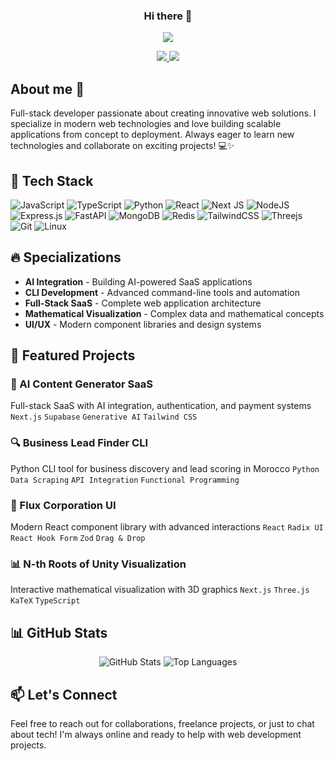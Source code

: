<h3 align="center"> Hi there 👋</h3>
<p align="center">
 <img src="https://komarev.com/ghpvc/?username=khabzo&label=Profile%20views&color=0e75b6&style=flat)">
</p>
<p align="center">
<a href="https://www.patreon.com/khabzox">
 <img src="https://img.shields.io/badge/Patreon-F96854?style=for-the-badge&logo=patreon&logoColor=white" />
</a>
<a href="https://www.buymeacoffee.com/khabzox">
 <img src="https://img.shields.io/badge/Buy%20Me%20a%20Coffee-ffdd00?style=for-the-badge&logo=buy-me-a-coffee&logoColor=black" />
</a>
</p>

## About me :dizzy:
Full-stack developer passionate about creating innovative web solutions. I specialize in modern web technologies and love building scalable applications from concept to deployment. Always eager to learn new technologies and collaborate on exciting projects! 💻✨

## 🚀 Tech Stack

![JavaScript](https://img.shields.io/badge/javascript-%23323330.svg?style=for-the-badge&logo=javascript&logoColor=%23F7DF1E)
![TypeScript](https://img.shields.io/badge/typescript-%23007ACC.svg?style=for-the-badge&logo=typescript&logoColor=white)
![Python](https://img.shields.io/badge/python-3670A0?style=for-the-badge&logo=python&logoColor=ffdd54)
![React](https://img.shields.io/badge/react-%2320232a.svg?style=for-the-badge&logo=react&logoColor=%2361DAFB)
![Next JS](https://img.shields.io/badge/Next-black?style=for-the-badge&logo=next.js&logoColor=white)
![NodeJS](https://img.shields.io/badge/node.js-6DA55F?style=for-the-badge&logo=node.js&logoColor=white)
![Express.js](https://img.shields.io/badge/express.js-%23404d59.svg?style=for-the-badge&logo=express&logoColor=%2361DAFB)
![FastAPI](https://img.shields.io/badge/FastAPI-005571?style=for-the-badge&logo=fastapi)
![MongoDB](https://img.shields.io/badge/MongoDB-%234ea94b.svg?style=for-the-badge&logo=mongodb&logoColor=white)
![Redis](https://img.shields.io/badge/redis-%23DD0031.svg?style=for-the-badge&logo=redis&logoColor=white)
![TailwindCSS](https://img.shields.io/badge/tailwindcss-%2338B2AC.svg?style=for-the-badge&logo=tailwind-css&logoColor=white)
![Threejs](https://img.shields.io/badge/threejs-black?style=for-the-badge&logo=three.js&logoColor=white)
![Git](https://img.shields.io/badge/git-%23F05033.svg?style=for-the-badge&logo=git&logoColor=white)
![Linux](https://img.shields.io/badge/Linux-FCC624?style=for-the-badge&logo=linux&logoColor=black)

## 🔥 Specializations
- **AI Integration** - Building AI-powered SaaS applications
- **CLI Development** - Advanced command-line tools and automation
- **Full-Stack SaaS** - Complete web application architecture
- **Mathematical Visualization** - Complex data and mathematical concepts
- **UI/UX** - Modern component libraries and design systems

## 🚀 Featured Projects

### 🤖 AI Content Generator SaaS
Full-stack SaaS with AI integration, authentication, and payment systems
`Next.js` `Supabase` `Generative AI` `Tailwind CSS`

### 🔍 Business Lead Finder CLI
Python CLI tool for business discovery and lead scoring in Morocco
`Python` `Data Scraping` `API Integration` `Functional Programming`

### 🎨 Flux Corporation UI
Modern React component library with advanced interactions
`React` `Radix UI` `React Hook Form` `Zod` `Drag & Drop`

### 📊 N-th Roots of Unity Visualization
Interactive mathematical visualization with 3D graphics
`Next.js` `Three.js` `KaTeX` `TypeScript`

## 📊 GitHub Stats
<div align="center">
  <img src="https://github-readme-stats.vercel.app/api?username=khabzox&show_icons=true&theme=radical&hide_border=true" alt="GitHub Stats" />
  <img src="https://github-readme-stats.vercel.app/api/top-langs/?username=khabzox&layout=compact&theme=radical&hide_border=true" alt="Top Languages" />
</div>

## 📫 Let's Connect
Feel free to reach out for collaborations, freelance projects, or just to chat about tech! I'm always online and ready to help with web development projects.

